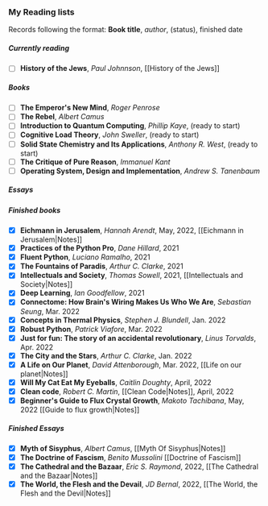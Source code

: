 ### My Reading lists
Records following the format: **Book title**, *author*, (status), finished date
##### Currently reading
- [ ] **History of the Jews**, *Paul Johnnson*, [[History of the Jews]]


##### Books
- [ ] **The Emperor's New Mind**, *Roger Penrose*
- [ ] **The Rebel**, *Albert Camus*
- [ ] **Introduction to Quantum Computing**, *Phillip Kaye*, (ready to start)
- [ ] **Cognitive Load Theory**, *John Sweller*, (ready to start)
- [ ] **Solid State Chemistry and Its Applications**, *Anthony R. West*, (ready to start)
- [ ] **The Critique of Pure Reason**, *Immanuel Kant*
- [ ] **Operating System, Design and Implementation**, *Andrew S. Tanenbaum*

##### Essays

##### Finished books
- [x] **Eichmann in Jerusalem**, *Hannah Arendt*, May, 2022, [[Eichmann in Jerusalem|Notes]]
- [x] **Practices of the Python Pro**, *Dane Hillard*, 2021
- [x] **Fluent Python**, *Luciano Ramalho*, 2021
- [x] **The Fountains of Paradis**, *Arthur C. Clarke*, 2021
- [x] **Intellectuals and Society**, *Thomas Sowell*, 2021, [[Intellectuals and Society|Notes]]
- [x] **Deep Learning**, *Ian Goodfellow*, 2021
- [x] **Connectome: How Brain's Wiring Makes Us Who We Are**, *Sebastian Seung*, Mar. 2022
- [x] **Concepts in Thermal Physics**, *Stephen J. Blundell*, Jan. 2022
- [x] **Robust Python**, *Patrick Viafore*, Mar. 2022
- [x] **Just for fun: The story of an accidental revolutionary**, *Linus Torvalds*, Apr. 2022
- [x] **The City and the Stars**, *Arthur C. Clarke*, Jan. 2022
- [x] **A Life on Our Planet**, *David Attenborough*, Mar. 2022, [[Life on our planet|Notes]]
- [x] **Will My Cat Eat My Eyeballs**, *Caitlin Doughty*, April, 2022
- [x] **Clean code**, *Robert C. Martin*, [[Clean Code|Notes]], April, 2022
- [x] **Beginner's Guide to Flux Crystal Growth**, *Makoto Tachibana*, May, 2022 [[Guide to flux growth|Notes]]

##### Finished Essays
- [x] **Myth of Sisyphus**, *Albert Camus*, [[Myth Of Sisyphus|Notes]]
- [x] **The Doctrine of Fascism**, *Benito Mussolini* [[Doctrine of Fascism]]
- [x] **The Cathedral and the Bazaar**, *Eric S. Raymond*, 2022, [[The Cathedral and the Bazaar|Notes]]
- [x] **The World, the Flesh and the Devail**, *JD Bernal*, 2022, [[The World, the Flesh and the Devil|Notes]]